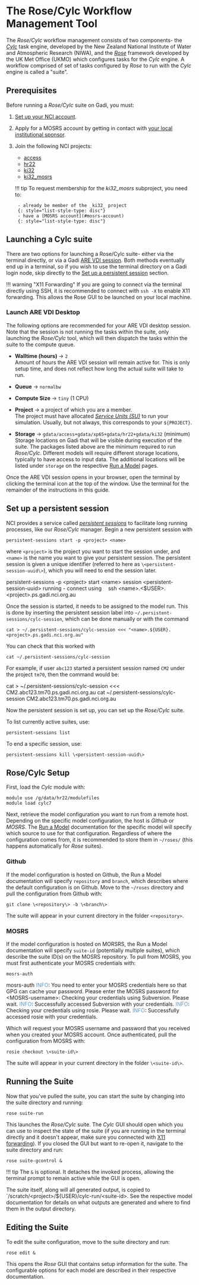 # The Rose/Cylc Workflow Management Tool

The _Rose/Cylc_ workflow management consists of two components- the [_Cylc_](https://niwa.co.nz/environmental-information/cylc-suite-engine) task engine, developed by the New Zealand National Institute of Water and Atmospheric Research (NIWA), and the [_Rose_](https://www.metoffice.gov.uk/research/approach/modelling-systems/rose) framework developed by the UK Met Office (UKMO) which configures tasks for the _Cylc_ engine. A workflow comprised of set of tasks configured by _Rose_ to run with the _Cylc_ engine is called a "suite".

## Prerequisites

Before running a _Rose/Cylc_ suite on Gadi, you must:

1. [Set up your NCI account](/getting_started/set_up_nci_account).
2. Apply for a MOSRS account by getting in contact with [your local institutional sponsor](https://opus.nci.org.au/display/DAE/Prerequisites).
3. Join the following NCI projects:
    - [access](https://my.nci.org.au/mancini/project/access/join)
    - [hr22](https://my.nci.org.au/mancini/project/hr22/join)
    - [ki32](https://my.nci.org.au/mancini/project/ki32/join)
    - [ki32_mosrs](https://my.nci.org.au/mancini/project/ki32_mosrs/join)
    
    !!! tip
        To request membership for the _ki32_mosrs_ subproject, you need to:
        
        - already be member of the _ki32_ project
        {: style="list-style-type: disc"}
        - have a [MOSRS account](#mosrs-account)
        {: style="list-style-type: disc"}
 
## Launching a Cylc suite

There are two options for launching a Rose/Cylc suite- either via the terminal directly, or via a Gadi [ARE VDI session](https://opus.nci.org.au/spaces/Help/pages/163250532/2.1.+Connecting+to+the+VDI). Both methods eventually end up in a terminal, so if you wish to use the terminal directory on a Gadi login node, skip directly to the [Set up a persistent session](#set-up-a-persistent-session) section.

!!! warning "X11 Forwarding"
    If you are going to connect via the terminal directly using SSH, it is recommended to connect with `ssh -X` to enable X11 forwarding. This allows the Rose GUI to be launched on your local machine.

### Launch ARE VDI Desktop

The following options are recommended for your ARE VDI desktop session. Note that the session is not running the tasks within the suite, only launching the _Rose/Cylc_ tool, which will then dispatch the tasks within the suite to the compute queue.

- **Walltime (hours)** &rarr; `2`<br>
    Amount of hours the ARE VDI session will remain active for. This is only setup time, and does not reflect how long the actual suite will take to run.

- **Queue** &rarr; `normalbw`
    
- **Compute Size** &rarr; `tiny` (1 CPU)<br>

- **Project** &rarr; a project of which you are a member.<br>
    The project must have allocated [_Service Units (SU)_](https://opus.nci.org.au/spaces/Help/pages/236881132/Allocations...) to run your simulation. Usually, but not always, this corresponds to your `${PROJECT}`.

- **Storage** &rarr; `gdata/access+gdata/xp65+gdata/hr22+gdata/ki32` (minimum)<br>
    Storage locations on Gadi that will be visible during execution of the suite. The packages listed above are the minimum required to run _Rose/Cylc_. Different models will require different storage locations, typically to have access to input data. The additional locations will be listed under `storage` on the respective [Run a Model](https://docs.access-hive.org.au/models/run-a-model/) pages.

Once the ARE VDI session opens in your browser, open the terminal by clicking the terminal icon at the top of the window. Use the terminal for the remainder of the instructions in this guide.

## Set up a persistent session

NCI provides a service called [_persistent sessions_](https://opus.nci.org.au/spaces/Help/pages/241926895/Persistent+Sessions) to facilitate long running processes, like our _Rose/Cylc_ manager. Begin a new persistent session with

```
persistent-sessions start -p <project> <name>
```

where `<project>` is the project you want to start the session under, and `<name>` is the name you want to give your persistent session. The persistent session is given a unique identifier (referred to here as `\<persistent-session-uuid\>`), which you will need to end the session later.

<terminal-window data="input">
    <terminal-line>persistent-sessions -p &lt;project&gt; start &lt;name&gt;</terminal-line>
    <terminal-line data="output">session &lt;persistent-session-uuid&gt; running - connect using</terminal-line>
    <terminal-line data="output">&emsp;ssh &lt;name&gt;.&lt;$USER&gt;.&lt;project&gt;.ps.gadi.nci.org.au</terminal-line>
</terminal-window>

Once the session is started, it needs to be assigned to the model run. This is done by inserting the persistent session label into `~/.persistent-sessions/cylc-session`, which can be done manually or with the command

```
cat > ~/.persistent-sessions/cylc-session <<< "<name>.${USER}.<project>.ps.gadi.nci.org.au"
```

You can check that this worked with

```
cat ~/.persistent-sessions/cylc-session
```

For example, if user `abc123` started a persistent session named `CM2` under the project `tm70`, then the command would be:

<terminal-window data="input">
    <terminal-line>cat > ~/.persistent-sessions/cylc-session <<< CM2.abc123.tm70.ps.gadi.nci.org.au</terminal-line>
    <terminal-line data="input" linedelay="1000">cat ~/.persistent-sessions/cylc-session</terminal-line>
    <terminal-line data="output">CM2.abc123.tm70.ps.gadi.nci.org.au</terminal-line>
</terminal-window>

Now the persistent session is set up, you can set up the _Rose/Cylc_ suite.

To list currently active suites, use:

```
persistent-sessions list
```

To end a specific session, use:

```
persistent-sessions kill \<persistent-session-uuid\>
```

## Rose/Cylc Setup

First, load the _Cylc_ module with:

```
module use /g/data/hr22/modulefiles
module load cylc7
```

Next, retrieve the model configuration you want to run from a remote host. Depending on the specific model configuration, the host is _Github_ or _MOSRS_. The [Run a Model](https://docs.access-hive.org.au/models/run-a-model/) documentation for the specific model will specify which source to use for that configuration. Regardless of where the configuration comes from, it is recommended to store them in `~/roses/` (this happens automatically for _Rose_ suites).

### Github

If the model configuration is hosted on Github, the Run a Model documentation will specify `repository` and `branch`, which describes where the default configuration is on Github. Move to the `~/roses` directory and pull the configuration from Github with:

```
git clone \<repository\> -b \<branch\>
```

The suite will appear in your current directory in the folder `<repository>`.

### MOSRS

If the model configuration is hosted on MORSRS, the Run a Model documentation will specify `suite-id` (potentially multiple suites), which describe the suite ID(s) on the MOSRS repository. To pull from MOSRS, you must first authenticate your MOSRS credentials with:

```
mosrs-auth
```
<terminal-window>
    <terminal-line data="input">mosrs-auth</terminal-line>
    <terminal-line lineDelay=500><span style="color: #559cd5;">INFO</span>: You need to enter your MOSRS credentials here so that GPG can cache your password.</terminal-line>
    <terminal-line>Please enter the MOSRS password for &lt;MOSRS-username&gt;:</terminal-line>
    <terminal-line lineDelay=1500>Checking your credentials using Subversion. Please wait.</terminal-line>
    <terminal-line lineDelay=500><span style="color: #559cd5;">INFO</span>: Successfully accessed Subversion with your credentials.</terminal-line>
    <terminal-line lineDelay=100><span style="color: #559cd5;">INFO</span>: Checking your credentials using rosie. Please wait.</terminal-line>
    <terminal-line lineDelay=500><span style="color: #559cd5;">INFO</span>: Successfully accessed rosie with your credentials.</terminal-line>
</terminal-window>

Which will request your MOSRS username and password that you received when you created your MOSRS account. Once authenticated, pull the configuration from MOSRS with:

```
rosie checkout \<suite-id\>
```

The suite will appear in your current directory in the folder `\<suite-id\>`.

## Running the Suite

Now that you've pulled the suite, you can start the suite by changing into the suite directory and running:

```
rose suite-run
```

This launches the _Rose/Cylc_ suite. The _Cylc_ GUI should open which you can use to inspect the state of the suite (if you are running in the terminal directly and it doesn't appear, make sure you connected with [X11 forwarding](#x11-forwarding)). If you closed the GUI but want to re-open it, navigate to the suite directory and run:

```
rose suite-gcontrol &
```

!!! tip
    The `&` is optional. It detaches the invoked process, allowing the terminal prompt to remain active while the GUI is open.

The suite itself, along will all generated output, is copied to `/scratch/\<project\>/${USER}/cylc-run/\<suite-id\>. See the respective model documentation for details on what outputs are generated and where to find them in the output directory.

## Editing the Suite

To edit the suite configuration, move to the suite directory and run:

```
rose edit &
```

This opens the _Rose_ GUI that contains setup information for the suite. The configurable options for each model are described in their respective documentation.
